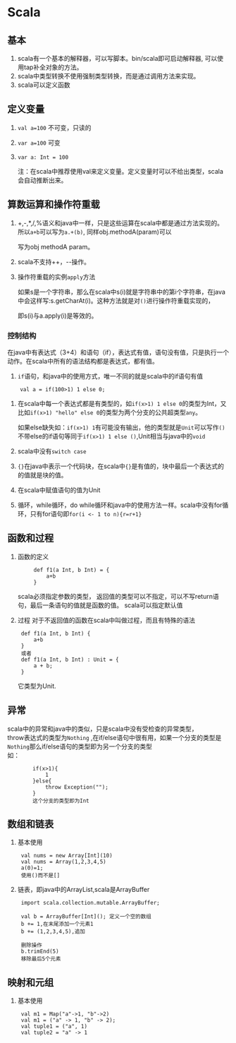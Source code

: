 # Scala

## 基本

1. scala有一个基本的解释器，可以写脚本。bin/scala即可启动解释器, 可以使用tap补全对象的方法。
2. scala中类型转换不使用强制类型转换，而是通过调用方法来实现。
3. scala可以定义函数

## 定义变量

1. `val a=100` 不可变，只读的
2. `var a=100` 可变
3. `var a: Int = 100`

   注：在scala中推荐使用val来定义变量。定义变量时可以不给出类型，scala会自动推断出来。

## 算数运算和操作符重载

1. +,-,\*,/,%语义和java中一样，只是这些运算在scala中都是通过方法实现的。所以`a+b`可以写为`a.+(b)`, 同样obj.methodA\(param\)可以

   写为obj methodA param。

2. scala不支持++，--操作。
3. 操作符重载的实例`apply`方法

   如果s是一个字符串，那么在scala中s\(i\)就是字符串中的第i个字符串，在java中会这样写:s.getCharAt\(i\)。这种方法就是对`()`进行操作符重载实现的，

   即s\(i\)与a.apply\(i\)是等效的。

### 控制结构

在java中有表达式（3+4）和语句（if），表达式有值，语句没有值，只是执行一个动作。在scala中所有的语法结构都是表达式，都有值。  
1. `if`语句，和java中的使用方式，唯一不同的就是scala中的if语句有值

```text
    val a = if(100>1) 1 else 0;
```

1. 在scala中每一个表达式都是有类型的，如`if(x>1) 1 else 0`的类型为Int，又比如`if(x>1) "hello" else 0`的类型为两个分支的公共超类型`any`。

   如果else缺失如：`if(x>1) 1`有可能没有输出，他的类型就是`Unit`可以写作`()`不带else的if语句等同于`if(x>1) 1 else ()`,Unit相当与java中的`void`

2. scala中没有`switch case`
3. `{}`在java中表示一个代码块，在scala中`{}`是有值的，块中最后一个表达式的的值就是块的值。
4. 在scala中赋值语句的值为Unit
5. 循环，while循环，do while循环和java中的使用方法一样。scala中没有for循环，只有for语句即`for(i <- 1 to n){r=r+1}`

## 函数和过程

1. 函数的定义

   ```text
        def f1(a Int, b Int) = {
            a+b
        }
   ```

   scala必须指定参数的类型， 返回值的类型可以不指定，可以不写return语句，最后一条语句的值就是函数的值。 scala可以指定默认值

2. 过程 对于不返回值的函数在scala中叫做过程，而且有特殊的语法

   ```text
    def f1(a Int, b Int) {
        a+b
    }
    或者
    def f1(a Int, b Int) : Unit = {
        a + b;
    }
   ```

   它类型为Unit.

## 异常

scala中的异常和java中的类似，只是scala中没有受检查的异常类型，  
throw表达式的类型为`Nothing` ,在if/else语句中很有用，如果一个分支的类型是`Nothing`那么if/else语句的类型即为另一个分支的类型  
如：

```text
        if(x>1){
            1
        }else{
            throw Exception("");
        }
        这个分支的类型即为Int
```

## 数组和链表

1. 基本使用

   ```text
    val nums = new Array[Int](10)
    val nums = Array(1,2,3,4,5)
    a(0)=1;
    使用()而不是[]
   ```

2. 链表，即java中的ArrayList,scala是ArrayBuffer

   ```text
    import scala.collection.mutable.ArrayBuffer;

    val b = ArrayBuffer[Int](); 定义一个空的数组
    b += 1,在末尾添加一个元素1
    b += (1,2,3,4,5),追加

    删除操作
    b.trimEnd(5)
    移除最后5个元素
   ```

## 映射和元组

1. 基本使用

   ```text
    val m1 = Map("a"->1, "b"->2)
    val m1 = ("a" -> 1, "b" -> 2);
    val tuple1 = ("a", 1)
    val tuple2 = "a" -> 1
   ```

